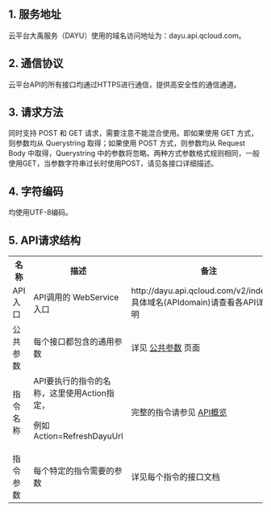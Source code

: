 ## 1. 服务地址
云平台大禹服务（DAYU）使用的域名访问地址为：dayu.api.qcloud.com。

## 2. 通信协议
云平台API的所有接口均通过HTTPS进行通信，提供高安全性的通信通道。

## 3. 请求方法
同时支持 POST 和 GET 请求，需要注意不能混合使用。即如果使用 GET 方式，则参数均从 Querystring 取得；如果使用 POST 方式，则参数均从 Request Body 中取得，Querystring 中的参数将忽略。两种方式参数格式规则相同，一般使用GET，当参数字符串过长时使用POST，请见各接口详细描述。

## 4. 字符编码
均使用UTF-8编码。


## 5. API请求结构
<table class="t">
<tbody><tr>
<th> <b>名称</b>
</th><th> <b>描述</b>
</th><th> <b>备注</b>
</th></tr>
<tr>
<td> API入口
</td><td> API调用的 WebService 入口
</td><td> http://dayu.api.qcloud.com/v2/index.php<br> 具体域名(APIdomain)请查看各API详细说明
</td></tr>
<tr>
<td> 公共参数
</td><td> 每个接口都包含的通用参数
</td><td> 详见 <a href="/doc/api/361/公共参数" title="公共参数">公共参数</a> 页面
</td></tr>
<tr>
<td> 指令名称
</td><td> API要执行的指令的名称，这里使用Action指定，<br>
<p>例如Action=RefreshDayuUrl
</p>
</td><td> 完整的指令请参见 <a href="/doc/api/361/API概览" title="API概览">API概览</a>
</td></tr>
<tr>
<td> 指令参数
</td><td> 每个特定的指令需要的参数
</td><td> 详见每个指令的接口文档
</td></tr></tbody></table>

